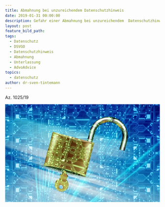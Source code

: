 ```yaml
---
title: Abmahnung bei unzureichendem Datenschutzhinweis
date: 2019-01-31 00:00:00
description: Gefahr einer Abmahnung bei unzureichendem  Datenschutzhinweis
layout: post
feature_bild_path:
tags:
  - Datenschutz
  - DSVGO
  - Datenschutzhinweis
  - Abmahnung
  - Unterlassung
  - AdvoAdvice
topics:
  - datenschutz
author: dr-sven-tintemann
---
```


Az. 1025/19

![](/uploads/security-2168234-640.jpg)